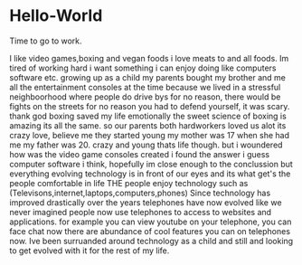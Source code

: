 # Hello-World
Time to go to work.


I like video games,boxing and vegan foods i love meats to and all foods. Im tired of working hard i want something i can enjoy doing like computers software etc. growing up as a child my parents bought my brother and me all the entertainment consoles at the time because we lived in a stressful neighboorhood where people do drive bys for no reason, there would be fights on the streets for no reason you had to defend yourself, it was scary. thank god boxing saved my life emotionally the sweet science of boxing is amazing its all the same. so our parents both hardworkers loved us alot its crazy love, believe me they started young my mother was 17 when she had me my father was 20. crazy and young thats life though. but i woundered how was the video game consoles created i found the answer i guess computer software i think, hopefully im close enough to the conclussion but everything evolving technology is in front of our eyes and its what get's the people comfortable in life THE people enjoy technology such as (Televisons,internet,laptops,computers,phones) Since technology has improved drastically over the years telephones have now evolved like we never imagined people now use telephones to access to websites and applications. for example you can view youtube on your telephone, you can face chat now there are abundance of cool features you can on telephones now. Ive been surruanded around technology as a child and still and looking to get evolved with it for the rest of my life.
